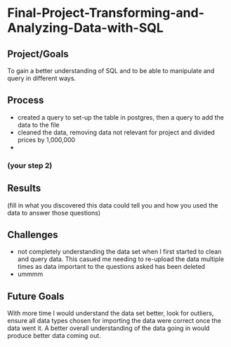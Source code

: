 # Final-Project-Transforming-and-Analyzing-Data-with-SQL

## Project/Goals
To gain a better understanding of SQL and to be able to manipulate and query in different ways.  


## Process
- created a query to set-up the table in postgres, then a query to add the data to the file
- cleaned the data, removing data not relevant for project and divided prices by 1,000,000
- 
### (your step 2)

## Results
(fill in what you discovered this data could tell you and how you used the data to answer those questions)

## Challenges 
- not completely understanding the data set when I first started to clean and query data. This casued me needing to re-upload the data multiple times as data important to the questions asked has been deleted 
- ummmm 

## Future Goals
With more time I would understand the data set better, look for outliers, ensure all data types chosen for importing the data were correct once the data went it. A better overall understanding of the data going in would produce better data coming out. 
